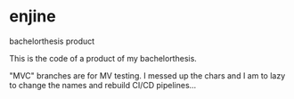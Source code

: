 # enjine
bachelorthesis product


This is the code of a product of my bachelorthesis.


"MVC" branches are for MV testing. I messed up the chars and I am to lazy to change the names and rebuild CI/CD pipelines...
